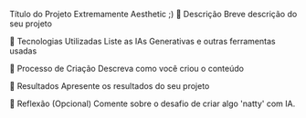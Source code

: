 Título do Projeto Extremamente Aesthetic ;)
📒 Descrição
Breve descrição do seu projeto

🤖 Tecnologias Utilizadas
Liste as IAs Generativas e outras ferramentas usadas

🧐 Processo de Criação
Descreva como você criou o conteúdo

🚀 Resultados
Apresente os resultados do seu projeto

💭 Reflexão (Opcional)
Comente sobre o desafio de criar algo 'natty' com IA.
